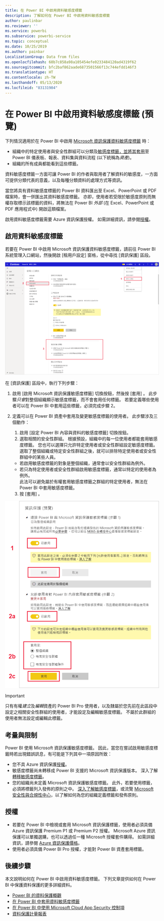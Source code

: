 ```yaml
---
title: 在 Power BI 中啟用資料敏感度標籤
description: 了解如何在 Power BI 中啟用資料敏感度標籤
author: paulinbar
ms.reviewer: ''
ms.service: powerbi
ms.subservice: powerbi-service
ms.topic: conceptual
ms.date: 10/25/2019
ms.author: painbar
LocalizationGroup: Data from files
ms.openlocfilehash: 60b7c858a98a105454efe0233484120ad4319f62
ms.sourcegitcommit: bfc2baf862aade6873501566f13c744efdd146f3
ms.translationtype: HT
ms.contentlocale: zh-TW
ms.lasthandoff: 05/13/2020
ms.locfileid: "83131904"
---
```

# <a name="enable-data-sensitivity-labels-in-power-bi-preview"></a>在 Power BI 中啟用資料敏感度標籤 (預覽)

下列情況適用於在 Power BI 中啟用 [Microsoft 資訊保護資料敏感度標籤](https://docs.microsoft.com/microsoft-365/compliance/sensitivity-labels) 時：

* 組織中的特定使用者與安全性群組可以分類及[敏感度標籤，並將其套用](../collaborate-share/service-security-apply-data-sensitivity-labels.md)至 Power BI 儀表板、報表、資料集與資料流程 (以下統稱為*資產*)。
* 組織的所有成員都能看到這些標籤。

資料敏感度標籤一方面可讓 Power BI 的作者與取用者了解資料的敏感度，一方面可提供分類代表的意義，以及每種分類資料的處理方式等資訊。

當您將具有資料敏感度標籤的 Power BI 資料匯出至 Excel、PowerPoint 或 PDF 檔案時，會一併匯出其資料敏感度標籤。 亦即，使用者若受限於敏感度原則而無權存取標示該標籤的資料，將無法在 Power BI *外部* (在 Excel、PowerPoint 或 PDF 應用程式中) 開啟這類檔案。

啟用資料敏感度標籤需要 Azure 資訊保護授權。 如需詳細資訊，請參閱[授權](#licensing)。

## <a name="enable-data-sensitivity-labels"></a>啟用資料敏感度標籤

若要在 Power BI 中啟用 Microsoft 資訊保護資料敏感度標籤，請前往 Power BI 系統管理入口網站，然後開啟 [租用戶設定] 窗格，從中尋找 [資訊保護] 區段。

![尋找 [資訊保護] 區段](media/service-security-enable-data-sensitivity-labels/enable-data-sensitivity-labels-01.png)

在 [資訊保護]  區段中，執行下列步驟：
1.  啟用 [啟用 Microsoft 資訊保護敏感度標籤]  切換按鈕，然後按 [套用]  。 此步驟*只會*對整個組織顯示敏感度標籤，而不會套用任何標籤。 若要定義哪些使用者可以在 Power BI 中套用這些標籤，必須完成步驟 2。
2.  定義可以在 Power BI 資產中套用及變更敏感度標籤的使用者。 此步驟涉及三個動作：
    1.  啟用 [設定 Power BI 內容與資料的敏感度標籤]  切換按鈕。
    2.  選取相關的安全性群組。 根據預設，組織中的每一位使用者都能套用敏感度標籤。 您也可以選擇只允許特定使用者或安全性群組設定敏感度標籤。 選取了整個組織或特定安全性群組之後，就可以排除特定使用者或安全性群組中的某些人員。
    * 若啟用敏感度標籤的對象是整個組織，通常會以安全性群組為例外。
    * 若只為特定使用者或安全性群組啟用敏感度標籤，通常以特定的使用者為例外。  
    此法可以避免屬於有權套用敏感度標籤之群組的特定使用者，無法在 Power BI 中套用敏感度標籤。
    
    3. 按 [套用]  。

![啟用敏感度標籤](media/service-security-enable-data-sensitivity-labels/enable-data-sensitivity-labels-02.png)

> [!IMPORTANT]
> 只有有權*建立*及*編輯*資產的 Power BI Pro 使用者，以及隸屬於您先前在此區段中設定之相關安全性群組的使用者，才能設定及編輯敏感度標籤。 不屬於此群組的使用者無法設定或編輯此標籤。 


## <a name="considerations-and-limitations"></a>考量與限制

Power BI 使用 Microsoft 資訊保護敏感度標籤。 因此，當您在嘗試啟用敏感度標籤時若出現錯誤訊息，有可能是下列其中一項原因所致：

* 您不具 Azure 資訊保護[授權](#licensing)。
* 敏感度標籤尚未轉移成 Power BI 支援的 Microsoft 資訊保護版本。 深入了解[轉移敏感度標籤](https://docs.microsoft.com/azure/information-protection/configure-policy-migrate-labels)。
* 您的組織尚未定義 Microsoft 資訊保護敏感度標籤。 此外，若要使用標籤，必須將標籤列入發佈的原則之中。 [深入了解敏感度標籤](https://docs.microsoft.com/Office365/SecurityCompliance/sensitivity-labels)，或流覽 [Microsoft 安全性與合規性中心](https://sip.protection.office.com/sensitivity?flight=EnableMIPLabels)，以了解如何為您的組織定義標籤和發佈原則。

## <a name="licensing"></a>授權

* 若要在 Power BI 中檢視或套用 Microsoft 資訊保護標籤，使用者必須具備 Azure 資訊保護 Premium P1 或 Premium P2 授權。 Microsoft Azure 資訊保護可以單獨選購，也可以透過任一種 Microsoft 授權套件購得。 如需詳細資訊，請參閱 [Azure 資訊保護價格](https://azure.microsoft.com/pricing/details/information-protection/)。
* 使用者必須具備 Power BI Pro 授權，才能對 Power BI 資產套用標籤。


## <a name="next-steps"></a>後續步驟

本文說明如何在 Power BI 中啟用資料敏感度標籤。 下列文章提供如何在 Power BI 中保護資料保護的更多詳細資料。 

* [Power BI 的資料保護概觀](service-security-data-protection-overview.md)
* [在 Power BI 中套用資料敏感度標籤](../collaborate-share/service-security-apply-data-sensitivity-labels.md)
* [在 Power BI 中使用 Microsoft Cloud App Security 控制項](service-security-using-microsoft-cloud-app-security-controls.md)
* [資料保護計量報表](service-security-data-protection-metrics-report.md)